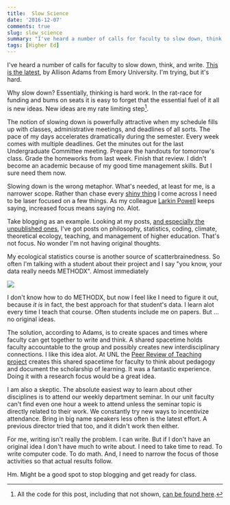 ```yaml
--- 
title:  Slow Science
date: '2016-12-07'
comments: true
slug: slow_science
summary: "I've heard a number of calls for faculty to slow down, think, and write. [This is the latest](http://www.chronicle.com/article/Helping-Professors-Find-Time/238569), by Allison Adams from Emory University. I'm trying, but it's hard."
tags: [Higher Ed] 
---
```


I've heard a number of calls for faculty to slow down, think, and write. [This is the latest](http://www.chronicle.com/article/Helping-Professors-Find-Time/238569), by Allison Adams from Emory University. I'm trying, but it's hard.

Why slow down? Essentially, thinking is hard work. In the rat-race for funding and bums on seats it is easy to forget that the essential fuel of it all is new ideas. New ideas are my rate limiting step[^allthecode]. 

The notion of slowing down is powerfully attractive when my schedule fills up with classes, administrative meetings, and deadlines of all sorts. The pace of my days accelerates dramatically during the semester. Every week comes with multiple deadlines. Get the minutes out for the last Undergraduate Committee meeting. Prepare the handouts for tomorrow's class. Grade the homeworks from last week. Finish that review. I didn't become an academic because of my good time management skills. But I sure need them now. 

Slowing down is the wrong metaphor. What's needed, at least for me, is a narrower scope. Rather than chase every [shiny thing](https://shiny.rstudio.com/) I come across I need to be laser focused on a few things. As my colleague [Larkin Powell](http://larkinpowell.wixsite.com/larkinpowell) keeps saying, increased focus means saying no. Alot. 

Take blogging as an example. Looking at my posts, [and especially the unpublished ones](https::/github.com/atyre2/atyre2.github.io/), I've got posts on philosophy, statistics, coding, climate, theoretical ecology, teaching, and management of higher education. That's not focus. No wonder I'm not having original thoughts. 

My ecological statistics course is another source of scatterbrainedness. So often I'm talking with a student about their project and I say "you know, your data really needs METHODX". Almost immediately

![](http://media.tumblr.com/deaecc0e466e47a7ea77167381961a69/tumblr_inline_mmxb96FeXx1qz4rgp.gif)

I don't know how to do METHODX, but now I feel like I
need to figure it out, because *it is* in fact, the
best approach for that student's data. I learn alot
every time I teach that course. Often students include me on papers. But ... no original ideas. 

The solution, according to Adams, is to create spaces and times where faculty can get together to write and think. A shared spacetime holds faculty accountable to the group and possibly creates new interdisciplinary connections. I like this idea alot. At UNL the [Peer Review of Teaching project](http://peerreview.unl.edu/) creates this shared spacetime for faculty to think about pedagogy and document the scholarship of learning. It was a fantastic experience. Doing it with a research focus would be a great idea. 

I am also a skeptic. The absolute easiest way to learn about other disciplines is to attend our weekly department seminar. In our unit faculty can't find even one hour a week to attend unless the seminar topic is directly related to their work. We constantly try new ways to incentivize attendance. Bring in big name speakers less often is the latest effort. A previous director tried that too, and it didn't work then either. 

For me, writing isn't really the problem. I can write. But if I don't have an original idea I don't have much to write about. I need to take time to read. To write computer code. To do math. And, I need to narrow the focus of those activities so that actual results follow. 

Hm. Might be a good spot to stop blogging and get ready for class.

[^allthecode]: All the code for this post, including that not shown, [can be found here](https::/github.com/atyre2/atyre2.github.io/raw/master/_drafts/slow_science.Rmd).
